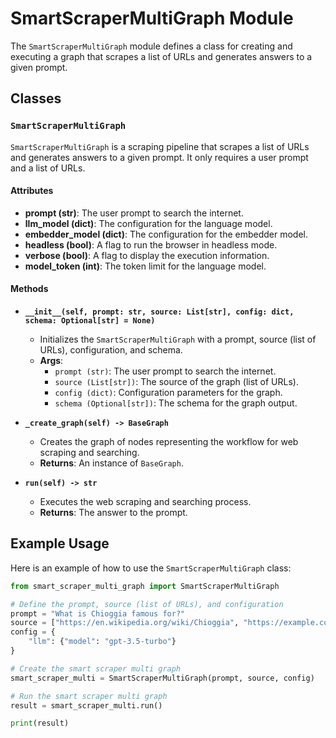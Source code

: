 # SmartScraperMultiGraph Module

The `SmartScraperMultiGraph` module defines a class for creating and executing a graph that scrapes a list of URLs and generates answers to a given prompt.

## Classes

### `SmartScraperMultiGraph`

`SmartScraperMultiGraph` is a scraping pipeline that scrapes a list of URLs and generates answers to a given prompt. It only requires a user prompt and a list of URLs.

#### Attributes

- **prompt (str)**: The user prompt to search the internet.
- **llm_model (dict)**: The configuration for the language model.
- **embedder_model (dict)**: The configuration for the embedder model.
- **headless (bool)**: A flag to run the browser in headless mode.
- **verbose (bool)**: A flag to display the execution information.
- **model_token (int)**: The token limit for the language model.

#### Methods

- **`__init__(self, prompt: str, source: List[str], config: dict, schema: Optional[str] = None)`**
  - Initializes the `SmartScraperMultiGraph` with a prompt, source (list of URLs), configuration, and schema.
  - **Args**:
    - `prompt (str)`: The user prompt to search the internet.
    - `source (List[str])`: The source of the graph (list of URLs).
    - `config (dict)`: Configuration parameters for the graph.
    - `schema (Optional[str])`: The schema for the graph output.

- **`_create_graph(self) -> BaseGraph`**
  - Creates the graph of nodes representing the workflow for web scraping and searching.
  - **Returns**: An instance of `BaseGraph`.

- **`run(self) -> str`**
  - Executes the web scraping and searching process.
  - **Returns**: The answer to the prompt.

## Example Usage

Here is an example of how to use the `SmartScraperMultiGraph` class:

```python
from smart_scraper_multi_graph import SmartScraperMultiGraph

# Define the prompt, source (list of URLs), and configuration
prompt = "What is Chioggia famous for?"
source = ["https://en.wikipedia.org/wiki/Chioggia", "https://example.com"]
config = {
    "llm": {"model": "gpt-3.5-turbo"}
}

# Create the smart scraper multi graph
smart_scraper_multi = SmartScraperMultiGraph(prompt, source, config)

# Run the smart scraper multi graph
result = smart_scraper_multi.run()

print(result)
